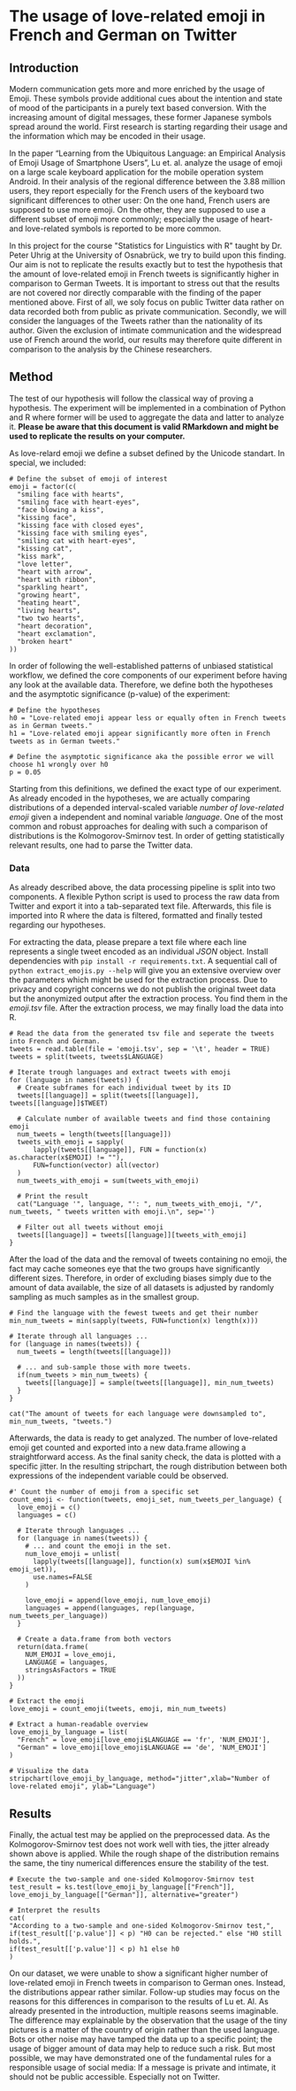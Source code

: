 # The usage of love-related emoji in French and German on Twitter

## Introduction
Modern communication gets more and more enriched by the usage of Emoji. These symbols provide additional cues about the intention and state of mood of the participants in a purely text based conversion. With the increasing amount of digital messages, these former Japanese symbols spread around the world. First research is starting regarding their usage and the information which may be encoded in their usage. 

In the paper “Learning from the Ubiquitous Language: an Empirical Analysis of Emoji Usage of Smartphone Users”, Lu et. al. analyze the usage of emoji on a large scale keyboard application for the mobile operation system Android. In their analysis of the regional difference between the 3.88 million users, they report especially for the French users of the keyboard two significant differences to other user: On the one hand, French users are supposed to use more emoji. On the other, they are supposed to use a different subset of emoji more commonly; especially the usage of heart- and love-related symbols is reported to be more common.

In this project for the course "Statistics for Linguistics with R" taught by Dr. Peter Uhrig at the University of Osnabrück, we try to build upon this finding. Our aim is not to replicate the results exactly but  to test the hypothesis that the amount of love-related emoji in French tweets is significantly higher in comparison to German Tweets. It is important to stress out that the results are not covered nor directly comparable with the finding of the paper mentioned above. First of all, we soly focus on public Twitter data rather on data recorded both from public as private communication. Secondly, we will consider the languages of the Tweets rather than the nationality of its author. Given the exclusion of intimate communication and the widespread use of French around the world, our results may therefore quite different in comparison to the analysis by the Chinese researchers.

## Method
The test of our hypothesis will follow the classical way of proving a hypothesis. The experiment will be implemented in a combination of Python and R where former will be used to aggregate the data and latter to analyze it. **Please be aware that this document is valid RMarkdown and might be used to replicate the results on your computer.**

As love-relard emoji we define a subset defined by the Unicode standart. In special, we included:

```{r}
# Define the subset of emoji of interest
emoji = factor(c(
  "smiling face with hearts",
  "smiling face with heart-eyes",
  "face blowing a kiss",
  "kissing face",
  "kissing face with closed eyes",
  "kissing face with smiling eyes",
  "smiling cat with heart-eyes",
  "kissing cat",
  "kiss mark",
  "love letter",
  "heart with arrow",
  "heart with ribbon",
  "sparkling heart",
  "growing heart",
  "heating heart",
  "living hearts",
  "two two hearts",
  "heart decoration",
  "heart exclamation",
  "broken heart"
))
```

In order of following the well-established patterns of unbiased statistical workflow, we defined the core components of our experiment before having any look at the available data. Therefore, we define both the hypotheses and the asymptotic significance (p-value) of the experiment:

```{r}
# Define the hypotheses
h0 = "Love-related emoji appear less or equally often in French tweets as in German tweets."
h1 = "Love-related emoji appear significantly more often in French tweets as in German tweets."

# Define the asymptotic significance aka the possible error we will choose h1 wrongly over h0
p = 0.05
```

Starting from this definitions, we defined the exact type of our experiment. As already encoded in the hypotheses, we are actually comparing distributions of a depended interval-scaled variable *number of love-related emoji* given a independent and nominal variable *language*.  One of the most common and robust approaches for dealing with such a comparison of distributions is the Kolmogorov-Smirnov test. In order of getting statistically relevant results, one had to parse the Twitter data.

### Data

As already described above, the data processing pipeline is split into two components. A flexible Python script is used to process the raw data from Twitter and export it into a tab-separated text file. Afterwards, this file is imported into R where the data is filtered, formatted and finally tested regarding our hypotheses.

For extracting the data, please prepare a text file where each line represents a single tweet encoded as an individual *JSON* object. Install dependencies with `pip install -r requirements.txt`.  A sequential call of `python extract_emojis.py --help` will give you an extensive overview over the parameters which might be used for the extraction process. Due to privacy and copyright concerns we do not publish the original tweet data but the anonymized output after the extraction process. You find them in the *emoji.tsv* file. After the extraction process, we may finally load the data into R.

```{r}
# Read the data from the generated tsv file and seperate the tweets into French and German.
tweets = read.table(file = 'emoji.tsv', sep = '\t', header = TRUE)
tweets = split(tweets, tweets$LANGUAGE)

# Iterate trough languages and extract tweets with emoji
for (language in names(tweets)) { 
  # Create subframes for each individual tweet by its ID
  tweets[[language]] = split(tweets[[language]], tweets[[language]]$TWEET)
  
  # Calculate number of available tweets and find those containing emoji
  num_tweets = length(tweets[[language]])
  tweets_with_emoji = sapply(
      lapply(tweets[[language]], FUN = function(x) as.character(x$EMOJI) != ""), 
      FUN=function(vector) all(vector)
  )
  num_tweets_with_emoji = sum(tweets_with_emoji)
  
  # Print the result
  cat("Language '", language, "': ", num_tweets_with_emoji, "/", num_tweets, " tweets written with emoji.\n", sep='')
  
  # Filter out all tweets without emoji
  tweets[[language]] = tweets[[language]][tweets_with_emoji]
}
```

After the load of the data and the removal of tweets containing no emoji, the fact may cache someones eye that the two groups have significantly different sizes. Therefore, in order of excluding biases simply due to the amount of data available, the size of all datasets is adjusted by randomly sampling as much samples as in the smallest group. 

```{r}
# Find the language with the fewest tweets and get their number
min_num_tweets = min(sapply(tweets, FUN=function(x) length(x)))

# Iterate through all languages ...
for (language in names(tweets)) {
  num_tweets = length(tweets[[language]])
  
  # ... and sub-sample those with more tweets.
  if(num_tweets > min_num_tweets) {
    tweets[[language]] = sample(tweets[[language]], min_num_tweets)
  }
}

cat("The amount of tweets for each language were downsampled to", min_num_tweets, "tweets.")
```

Afterwards, the data is ready to get analyzed. The number of love-related emoji get counted and exported into a new data.frame allowing a straightforward access. As the final sanity check, the data is plotted with a specific jitter. In the resulting stripchart, the rough distribution between both expressions of the independent variable could be observed.

```{r}
#' Count the number of emoji from a specific set
count_emoji <- function(tweets, emoji_set, num_tweets_per_language) {
  love_emoji = c()
  languages = c()
  
  # Iterate through languages ...
  for (language in names(tweets)) {
    # ... and count the emoji in the set.
    num_love_emoji = unlist(
      lapply(tweets[[language]], function(x) sum(x$EMOJI %in% emoji_set)), 
      use.names=FALSE
    )
    
    love_emoji = append(love_emoji, num_love_emoji)
    languages = append(languages, rep(language, num_tweets_per_language))
  }
  
  # Create a data.frame from both vectors
  return(data.frame(
    NUM_EMOJI = love_emoji,
    LANGUAGE = languages,
    stringsAsFactors = TRUE
  ))
}

# Extract the emoji
love_emoji = count_emoji(tweets, emoji, min_num_tweets)

# Extract a human-readable overview
love_emoji_by_language = list(
  "French" = love_emoji[love_emoji$LANGUAGE == 'fr', 'NUM_EMOJI'],
  "German" = love_emoji[love_emoji$LANGUAGE == 'de', 'NUM_EMOJI']
)

# Visualize the data
stripchart(love_emoji_by_language, method="jitter",xlab="Number of love-related emoji", ylab="Language")
```

## Results
Finally, the actual test may be applied on the preprocessed data. As the Kolmogorov-Smirnov test does not work well with ties, the jitter already shown above is applied. While the rough shape of the distribution remains the same, the tiny numerical differences ensure the stability of the test. 

```{r}
# Execute the two-sample and one-sided Kolmogorov-Smirnov test
test_result = ks.test(love_emoji_by_language[["French"]], love_emoji_by_language[["German"]], alternative="greater")

# Interpret the results
cat(
"According to a two-sample and one-sided Kolmogorov-Smirnov test,",
if(test_result[['p.value']] < p) "H0 can be rejected." else "H0 still holds.",
if(test_result[['p.value']] < p) h1 else h0
)
```

On our dataset, we were unable to show a significant higher number of love-related emoji in French tweets in comparison to German ones. Instead, the distributions appear rather similar. Follow-up studies may focus on the reasons for this differences in comparison to the results of Lu et. Al. As already presented in the introduction, multiple reasons seems imaginable. The difference may explainable by the observation that the usage of the tiny pictures is a matter of the country of origin rather than the used language. Bots or other noise may have tamped the data up to a specific point; the usage of bigger amount of data may help to reduce such a risk. But most possible, we may have demonstrated one of the fundamental rules for a responsible usage of social media: If a message is private and intimate, it should not be public accessible. Especially not on Twitter.
